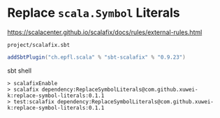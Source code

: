 # Replace `scala.Symbol` Literals

<https://scalacenter.github.io/scalafix/docs/rules/external-rules.html>

`project/scalafix.sbt`

```scala
addSbtPlugin("ch.epfl.scala" % "sbt-scalafix" % "0.9.23")
```

sbt shell

```
> scalafixEnable
> scalafix dependency:ReplaceSymbolLiterals@com.github.xuwei-k:replace-symbol-literals:0.1.1
> test:scalafix dependency:ReplaceSymbolLiterals@com.github.xuwei-k:replace-symbol-literals:0.1.1
```
